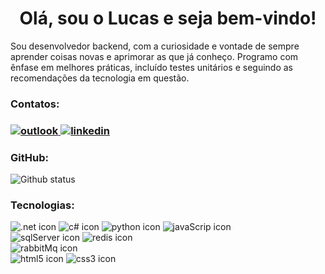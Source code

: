 <div>
  <h1 align="center">Olá, sou o Lucas e seja bem-vindo!</h1>
  <p>Sou desenvolvedor backend, com a curiosidade e vontade de sempre aprender coisas novas e aprimorar as que já conheço. Programo com ênfase em melhores práticas, incluído testes unitários e seguindo as recomendações da tecnologia em questão.</p>
  
  <div>
    <h3>Contatos:<h3>
      <a href="mailto:santos94us@hotmail.com?subject=Contato">
        <img src="https://img.shields.io/badge/Microsoft_Outlook-0078D4?style=for-the-badge&logo=microsoft-outlook&logoColor=white" alt="outlook"/>   
      </a>
      <a href="https://www.linkedin.com/in/lucassilvadossantosdev/">
        <img src="https://img.shields.io/badge/LinkedIn-0077B5?style=for-the-badge&logo=linkedin&logoColor=white" alt="linkedin"/>  
      </a>
  </div>

  <div>
    <h3>GitHub:</h3>
    <img src="https://github-readme-stats.vercel.app/api/top-langs/?username=LucasSilvaDosSantos&hide_title=true&layout=compact&theme=dark" alt="Github status"/>
  </div>
    
  <div>
    <h3>Tecnologias:</h3>
    <img src="https://img.shields.io/badge/.NET-5C2D91?style=for-the-badge&logo=dot-net&logoColor=white" alt=".net icon"/>
    <img src="https://img.shields.io/badge/C%23-239120?style=for-the-badge&logo=c-sharp&logoColor=white" alt="c# icon"/>
    <img src="https://img.shields.io/badge/Python-3776AB?style=for-the-badge&logo=python&logoColor=white" alt="python icon"/>
    <img src="https://img.shields.io/badge/JavaScript-F7DF1E?style=for-the-badge&logo=javascript&logoColor=black" alt="javaScrip icon"/>
    </br>
    <img src="https://img.shields.io/badge/Microsoft%20SQL%20Sever-CC2927?style=for-the-badge&logo=microsoft%20sql%20server&logoColor=white" alt="sqlServer icon"/>
    <img src="https://img.shields.io/badge/redis-%23DD0031.svg?&style=for-the-badge&logo=redis&logoColor=white" alt="redis icon"/>
    </br>
    <img src="https://img.shields.io/badge/rabbitmq-%23FF6600.svg?&style=for-the-badge&logo=rabbitmq&logoColor=white" alt="rabbitMq icon"/>
    </br>
    <img src="https://img.shields.io/badge/HTML5-E34F26?style=for-the-badge&logo=html5&logoColor=white" alt="html5 icon"/>
    <img src="https://img.shields.io/badge/CSS3-1572B6?style=for-the-badge&logo=css3&logoColor=white" alt="css3 icon"/>
  </div>
</div>
